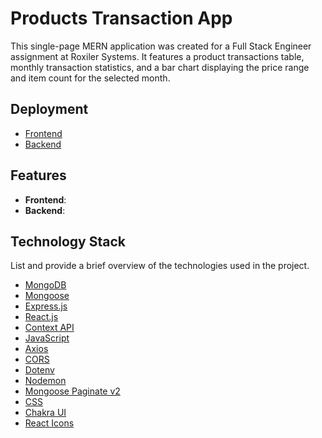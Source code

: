 # Products Transaction App

This single-page MERN application was created for a Full Stack Engineer assignment at Roxiler Systems. It features a product transactions table, monthly transaction statistics, and a bar chart displaying the price range and item count for the selected month.

## Deployment

- [Frontend](https://products-transaction-statistics-frontend.vercel.app/)
- [Backend](https://products-app-frontend-engineer-assignment.vercel.app/)

## Features

- **Frontend**:
- **Backend**:

## Technology Stack

List and provide a brief overview of the technologies used in the project.

- [MongoDB](https://www.mongodb.com/)
- [Mongoose](https://mongoosejs.com/docs/guide.html)
- [Express.js](https://expressjs.com/en/starter/installing.html)
- [React.js](https://reactjs.org/)
- [Context API](https://legacy.reactjs.org/docs/context.html)
- [JavaScript](https://developer.mozilla.org/en-US/docs/Web/JavaScript)
- [Axios](https://axios-http.com/docs/intro)
- [CORS](https://www.npmjs.com/package/cors)
- [Dotenv](https://www.npmjs.com/package/dotenv)
- [Nodemon](https://www.npmjs.com/package/nodemon)
- [Mongoose Paginate v2](https://www.npmjs.com/package/mongoose-paginate-v2)
- [CSS](https://developer.mozilla.org/en-US/docs/Web/CSS)
- [Chakra UI](https://chakra-ui.com/getting-started)
- [React Icons](https://react-icons.github.io/)
